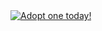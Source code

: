 
  <a href="https://dragcave.net/view/DvBb4">
    <img src="https://dragcave.net/image/DvBb4.gif" style="border-width:0;" alt="Adopt one today!"/>
  </a>

